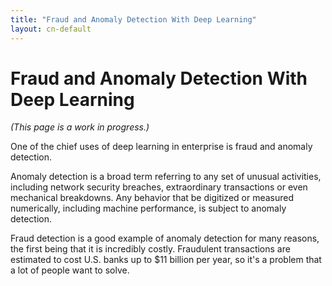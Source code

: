 ```yaml
---
title: "Fraud and Anomaly Detection With Deep Learning"
layout: cn-default
---
```


# Fraud and Anomaly Detection With Deep Learning

*(This page is a work in progress.)*

One of the chief uses of deep learning in enterprise is fraud and anomaly detection. 

Anomaly detection is a broad term referring to any set of unusual activities, including network security breaches, extraordinary transactions or even mechanical breakdowns. Any behavior that be digitized or measured numerically, including machine performance, is subject to anomaly detection. 

Fraud detection is a good example of anomaly detection for many reasons, the first being that it is incredibly costly. Fraudulent transactions are estimated to cost U.S. banks up to $11 billion per year, so it's a problem that a lot of people want to solve.


